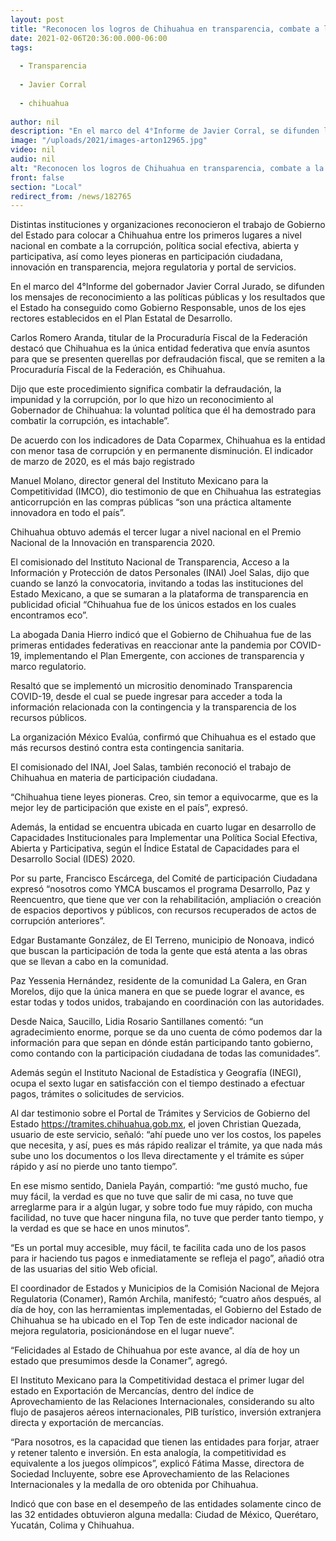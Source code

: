 ```yaml
---
layout: post
title: "Reconocen los logros de Chihuahua en transparencia, combate a la corrupción y mejora regulatoria"
date: 2021-02-06T20:36:00.000-06:00
tags:
  
  - Transparencia
  
  - Javier Corral
  
  - chihuahua
  
author: nil
description: "En el marco del 4°Informe de Javier Corral, se difunden los mensajes de distintas instituciones y organizaciones nacionales que destacan los resultados obtenidos bajo las políticas públicas de un Gobierno Responsable"
image: "/uploads/2021/images-arton12965.jpg"
video: nil
audio: nil
alt: "Reconocen los logros de Chihuahua en transparencia, combate a la corrupción y mejora regulatoria"
front: false
section: "Local"
redirect_from: /news/182765
---
```


Distintas instituciones y organizaciones reconocieron el trabajo de Gobierno del Estado para colocar a Chihuahua entre los primeros lugares  a nivel nacional en combate a la corrupción, política social efectiva, abierta y participativa, así como leyes pioneras en participación ciudadana, innovación en transparencia, mejora regulatoria y portal de servicios.

En el marco del 4°Informe del gobernador Javier Corral Jurado, se difunden los mensajes de reconocimiento a las políticas públicas y los resultados que el Estado ha conseguido como Gobierno Responsable, unos de los ejes rectores establecidos en el Plan Estatal de Desarrollo.

Carlos Romero Aranda, titular de la Procuraduría Fiscal de la Federación destacó que Chihuahua es la única entidad federativa que envía asuntos para que se presenten querellas por defraudación fiscal, que se remiten a la Procuraduría Fiscal de la Federación, es Chihuahua.

Dijo que este procedimiento significa combatir la defraudación, la impunidad y la corrupción, por lo que hizo un reconocimiento al Gobernador de Chihuahua: la voluntad política que él ha demostrado para combatir la corrupción, es intachable”.

De acuerdo con los indicadores de Data Coparmex, Chihuahua es la entidad con menor tasa de corrupción y en permanente disminución. El indicador de marzo de 2020, es el más bajo registrado

Manuel Molano, director general del Instituto Mexicano para la Competitividad (IMCO), dio testimonio de que en Chihuahua las estrategias anticorrupción en las compras públicas “son una práctica altamente innovadora en todo el país”.

Chihuahua obtuvo además el tercer lugar a nivel nacional en el Premio Nacional de la Innovación en transparencia 2020.

El comisionado del Instituto Nacional de Transparencia, Acceso a la Información y Protección de datos Personales (INAI) Joel Salas, dijo que  cuando se lanzó la convocatoria, invitando a todas las instituciones del Estado Mexicano, a que se sumaran a la plataforma de transparencia en publicidad oficial “Chihuahua fue de los únicos estados en los cuales encontramos eco”.

La abogada Dania Hierro indicó que el Gobierno de Chihuahua fue de las primeras entidades federativas en reaccionar ante la pandemia por COVID-19, implementando el Plan Emergente, con acciones de transparencia y marco regulatorio.

Resaltó que se implementó un micrositio denominado Transparencia COVID-19, desde el cual se puede ingresar para acceder a toda la información relacionada con la contingencia y la transparencia de los recursos públicos.

La organización México Evalúa, confirmó que Chihuahua es el estado que más recursos destinó contra esta contingencia sanitaria.

El comisionado del INAI, Joel Salas, también reconoció el trabajo de Chihuahua en materia de participación ciudadana.

“Chihuahua tiene leyes pioneras. Creo, sin temor a equivocarme, que es la mejor ley de participación que existe en el país”, expresó.

Además, la entidad se encuentra ubicada en cuarto lugar en desarrollo de Capacidades Institucionales para Implementar una Política Social Efectiva, Abierta y Participativa, según el Índice Estatal de Capacidades para el Desarrollo Social (IDES) 2020.

Por su parte, Francisco Escárcega, del Comité de participación Ciudadana expresó “nosotros como YMCA buscamos el programa Desarrollo, Paz y Reencuentro, que tiene que ver con la rehabilitación, ampliación o creación de espacios deportivos y públicos, con recursos recuperados de actos de corrupción anteriores”.

Edgar Bustamante González, de El Terreno, municipio de Nonoava, indicó que buscan la participación de toda la gente que está atenta a las obras que se llevan a cabo en la comunidad.

Paz Yessenia Hernández, residente de la comunidad La Galera, en Gran Morelos, dijo que la única manera en que se puede lograr el avance, es estar todas y todos unidos, trabajando en coordinación con las autoridades.

Desde Naica, Saucillo, Lidia Rosario Santillanes comentó: “un agradecimiento enorme, porque se da uno cuenta de cómo podemos dar la información para que sepan en dónde están participando tanto gobierno, como contando con la participación ciudadana de todas las comunidades”.

Además según el Instituto Nacional de Estadística y Geografía (INEGI), ocupa el sexto  lugar en satisfacción con el tiempo destinado a efectuar pagos, trámites o solicitudes de servicios.

Al dar testimonio sobre el Portal de Trámites y Servicios de Gobierno del Estado https://tramites.chihuahua.gob.mx, el joven Christian Quezada, usuario de este servicio, señaló: “ahí puede uno ver los costos, los papeles que necesita, y así, pues es más rápido realizar el trámite, ya que nada más sube uno los documentos o los lleva directamente y el trámite es súper rápido y así no pierde uno tanto tiempo”.

En ese mismo sentido, Daniela Payán, compartió: “me gustó mucho, fue muy fácil, la verdad es que no tuve que salir de mi casa, no tuve que arreglarme para ir a algún lugar, y sobre todo fue muy rápido, con mucha facilidad, no tuve que hacer ninguna fila, no tuve que perder tanto tiempo, y la verdad es que se hace en unos minutos”.

“Es un portal muy accesible, muy fácil, te facilita cada uno de los pasos para ir haciendo tus pagos e inmediatamente se refleja el pago”, añadió otra de las usuarias del sitio Web oficial.

El coordinador de Estados y Municipios de la Comisión Nacional de Mejora Regulatoria (Conamer), Ramón Archila, manifestó; “cuatro años después, al día de hoy, con las herramientas implementadas, el Gobierno del Estado de Chihuahua se ha ubicado en el Top Ten de este indicador nacional de mejora regulatoria, posicionándose en el lugar nueve”.

“Felicidades al Estado de Chihuahua por este avance, al día de hoy un estado que presumimos desde la Conamer”, agregó.

El Instituto Mexicano para la Competitividad destaca el primer lugar del estado en Exportación de Mercancías, dentro del índice de Aprovechamiento de las Relaciones Internacionales, considerando su alto flujo de pasajeros aéreos internacionales, PIB turístico, inversión extranjera directa y exportación de mercancías.

“Para nosotros, es la capacidad que tienen las entidades para forjar, atraer y retener talento e inversión. En esta analogía, la competitividad es equivalente a los juegos olímpicos”, explicó Fátima Masse, directora de Sociedad Incluyente, sobre ese Aprovechamiento de las Relaciones Internacionales y la medalla de oro obtenida por Chihuahua.

Indicó que con base en el desempeño de las entidades solamente cinco de las 32 entidades obtuvieron alguna medalla: Ciudad de México, Querétaro, Yucatán, Colima y Chihuahua.